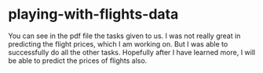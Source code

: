 # playing-with-flights-data
You can see in the pdf file the tasks given to us.
I was not really great in predicting the flight prices, which I am working on.
But I was able to successfully do all the other tasks. 
Hopefully after I have learned more, I will be able to predict the prices of flights also.
